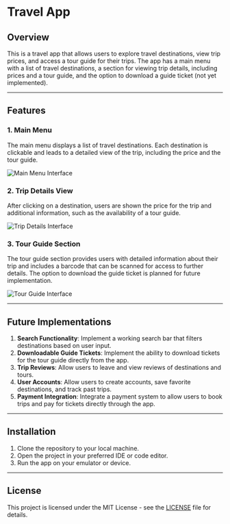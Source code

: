 
# Travel App

## Overview

This is a travel app that allows users to explore travel destinations, view trip prices, and access a tour guide for their trips. The app has a main menu with a list of travel destinations, a section for viewing trip details, including prices and a tour guide, and the option to download a guide ticket (not yet implemented).

---

## Features

### 1. Main Menu
The main menu displays a list of travel destinations. Each destination is clickable and leads to a detailed view of the trip, including the price and the tour guide.

![Main Menu Interface](Travel%20App/imgs/home.jpg)

### 2. Trip Details View
After clicking on a destination, users are shown the price for the trip and additional information, such as the availability of a tour guide.

![Trip Details Interface](Travel%20App/imgs/description.jpg)

### 3. Tour Guide Section
The tour guide section provides users with detailed information about their trip and includes a barcode that can be scanned for access to further details. The option to download the guide ticket is planned for future implementation.

![Tour Guide Interface](Travel%20App/imgs/guide.jpg)

---

## Future Implementations

1. **Search Functionality**: Implement a working search bar that filters destinations based on user input.
2. **Downloadable Guide Tickets**: Implement the ability to download tickets for the tour guide directly from the app.
3. **Trip Reviews**: Allow users to leave and view reviews of destinations and tours.
4. **User Accounts**: Allow users to create accounts, save favorite destinations, and track past trips.
5. **Payment Integration**: Integrate a payment system to allow users to book trips and pay for tickets directly through the app.

---

## Installation

1. Clone the repository to your local machine.
2. Open the project in your preferred IDE or code editor.
3. Run the app on your emulator or device.

---

## License

This project is licensed under the MIT License - see the [LICENSE](LICENSE) file for details.
